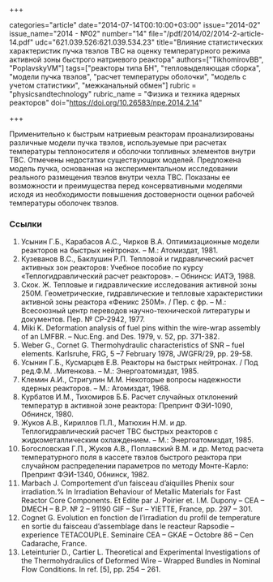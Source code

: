 +++

categories="article"
date="2014-07-14T00:10:00+03:00"
issue="2014-02"
issue_name="2014 - №02"
number="14"
file="/pdf/2014/02/2014-2-article-14.pdf"
udc="621.039.526:621.039.534.23"
title="Влияние статистических характеристик пучка твэлов ТВС на оценку температурного режима активной зоны быстрого натриевого реактора"
authors=["TikhomirovBB", "PoplavskyVM"]
tags=["реакторы типа БН", "тепловыделяющая сборка", "модели пучка твэлов", "расчет температуры оболочки", "модель с учетом статистики", "межканальный обмен"]
rubric = "physicsandtechnology"
rubric_name = "Физика и техника ядерных реакторов"
doi="https://doi.org/10.26583/npe.2014.2.14"

+++

Применительно к быстрым натриевым реакторам проанализированы различные модели пучка твэлов, используемые при расчетах температуры теплоносителя и оболочки топливных элементов внутри ТВС. Отмечены недостатки существующих моделей. Предложена модель пучка, основанная на экспериментальном исследовании реального размещения твэлов внутри чехла ТВС. Показаны ее возможности и преимущества перед консервативными моделями исходя из необходимости повышения достоверности оценки рабочей температуры оболочек твэлов.

### Ссылки

1. Усынин Г.Б., Карабасов А.С., Чирков В.А. Оптимизационные модели реакторов на быстрых нейтронах. – М.: Атомиздат, 1981.
2. Кузеванов В.С., Баклушин Р.П. Тепловой и гидравлический расчет активных зон реакторов: Учебное пособие по курсу «Теплогидравлический расчет реакторов». – Обнинск: ИАТЭ, 1988.
3. Скок. Ж. Тепловые и гидравлические исследования активной зоны 250М. Геометрические, гидравлические и тепловые характеристики активной зоны реактора «Феникс 250М». / Пер. с фр. – М.: Всесоюзный центр переводов научно-технической литературы и документов. Пер. № СР-2942, 1977.
4. Miki K. Deformation analysis of fuel pins within the wire-wrap assembly of an LMFBR. – Nuc.Eng. and Des. 1979, v. 52, pp. 371-382.
5. Weber G., Cornet G. Thermohydraulic characteristics of SNR – fuel elements. Karlsruhe, FRG, 5 –7 February 1978, JWGFR/29, pp. 29-58.
6. Усынин Г.Б., Кусмарцев Е.В. Реакторы на быстрых нейтронах. / Под ред.Ф.М. .Митенкова. – М.: Энергоатомиздат, 1985.
7. Клемин А.И., Стригулин М.М. Некоторые вопросы надежности ядерных реакторов. – М.: Атомиздат, 1968.
8. Курбатов И.М., Тихомиров Б.Б. Расчет случайных отклонений температур в активной зоне реактора: Препринт ФЭИ-1090, Обнинск, 1980.
9. Жуков А.В., Кириллов П.Л., Матюхин Н.М. и др. Теплогидравлический расчет ТВС быстрых реакторов с жидкометаллическим охлаждением. – М.: Энергоатомиздат, 1985.
10. Богословская Г.П., Жуков А.В., Поплавский В.М. и др. Метод расчета температурного поля в кассете твэлов быстрого реактора при случайном распределении параметров по методу Монте-Карло: Препринт ФЭИ-1340, Обнинск, 1982.
11. Marbach J. Comportement d’un faisceau d’aiquilles Phenix sour irradiation.% In Irradiation Behaviour of Metallic Materials for Fast Reactor Core Components. Et Edite par J. Poirier et. I.M. Dupony – CEA – DMECH – B.P. № 2 – 91190 GIF – Sur – YIETTE, France, pp. 297 – 301.
12. Cognet G. Evolution en fonction de l’irradiation du profil de temperature en sortie du faisceau d’assemblage dans le reacteur Rapsodie – experience TETACOUPLE. Seminaire CEA – GKAE – Octobre 86 – Cen Cadarache, France.
13. Leteinturier D., Cartier L. Theoretical and Experimental Investigations of the Thermohydraulics of Deformed Wire – Wrapped Bundles in Nominal Flow Conditions. In ref. [5], pp. 254 – 261.